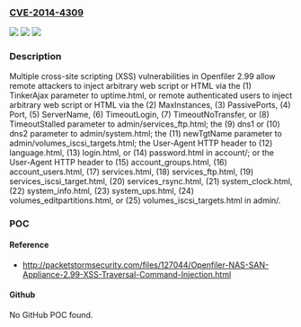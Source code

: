 ### [CVE-2014-4309](https://cve.mitre.org/cgi-bin/cvename.cgi?name=CVE-2014-4309)
![](https://img.shields.io/static/v1?label=Product&message=n%2Fa&color=blue)
![](https://img.shields.io/static/v1?label=Version&message=n%2Fa&color=blue)
![](https://img.shields.io/static/v1?label=Vulnerability&message=n%2Fa&color=brighgreen)

### Description

Multiple cross-site scripting (XSS) vulnerabilities in Openfiler 2.99 allow remote attackers to inject arbitrary web script or HTML via the (1) TinkerAjax parameter to uptime.html, or remote authenticated users to inject arbitrary web script or HTML via the (2) MaxInstances, (3) PassivePorts, (4) Port, (5) ServerName, (6) TimeoutLogin, (7) TimeoutNoTransfer, or (8) TimeoutStalled parameter to admin/services_ftp.html; the (9) dns1 or (10) dns2 parameter to admin/system.html; the (11) newTgtName parameter to admin/volumes_iscsi_targets.html; the User-Agent HTTP header to (12) language.html, (13) login.html, or (14) password.html in account/; or the User-Agent HTTP header to (15) account_groups.html, (16) account_users.html, (17) services.html, (18) services_ftp.html, (19) services_iscsi_target.html, (20) services_rsync.html, (21) system_clock.html, (22) system_info.html, (23) system_ups.html, (24) volumes_editpartitions.html, or (25) volumes_iscsi_targets.html in admin/.

### POC

#### Reference
- http://packetstormsecurity.com/files/127044/Openfiler-NAS-SAN-Appliance-2.99-XSS-Traversal-Command-Injection.html

#### Github
No GitHub POC found.

